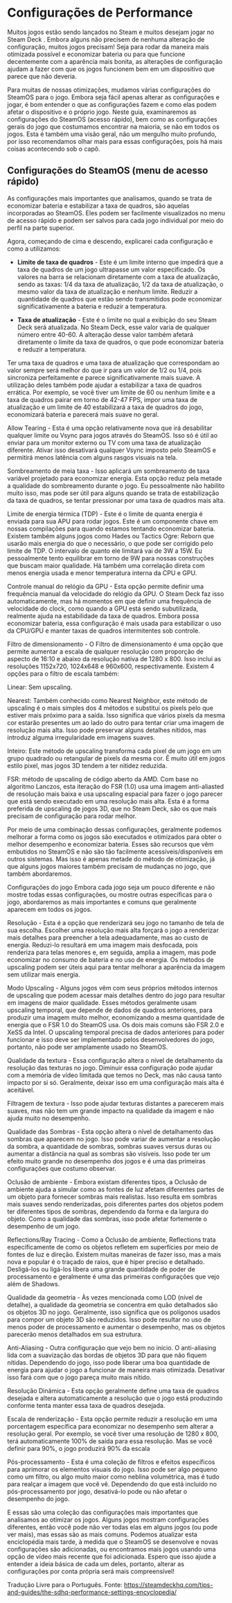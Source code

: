 # Configurações de Performance

Muitos jogos estão sendo lançados no Steam e muitos desejam jogar no Steam Deck . Embora alguns não precisem de nenhuma alteração de configuração, muitos jogos precisam! Seja para rodar da maneira mais otimizada possível e economizar bateria ou para que funcione decentemente com a aparência mais bonita, as alterações de configuração ajudam a fazer com que os jogos funcionem bem em um dispositivo que parece que não deveria.

Para muitas de nossas otimizações, mudamos várias configurações do SteamOS para o jogo. Embora seja fácil apenas alterar as configurações e jogar, é bom entender o que as configurações fazem e como elas podem afetar o dispositivo e o próprio jogo. Neste guia, examinaremos as configurações do SteamOS (acesso rápido), bem como as configurações gerais do jogo que costumamos encontrar na maioria, se não em todos os jogos. Esta é também uma visão geral, não um mergulho muito profundo, por isso recomendamos olhar mais para essas configurações, pois há mais coisas acontecendo sob o capô.

## Configurações do SteamOS (menu de acesso rápido)
As configurações mais importantes que analisamos, quando se trata de economizar bateria e estabilizar a taxa de quadros, são aquelas incorporadas ao SteamOS. Eles podem ser facilmente visualizados no menu de acesso rápido e podem ser salvos para cada jogo individual por meio do perfil na parte superior.

Agora, começando de cima e descendo, explicarei cada configuração e como a utilizamos:


+ **Limite de taxa de quadros** - Este é um limite interno que impedirá que a taxa de quadros de um jogo ultrapasse um valor especificado. Os valores na barra se relacionam diretamente com a taxa de atualização, sendo as taxas: 1/4 da taxa de atualização, 1/2 da taxa de atualização, o mesmo valor da taxa de atualização e nenhum limite. Reduzir a quantidade de quadros que estão sendo transmitidos pode economizar significativamente a bateria e reduzir a temperatura.

+ **Taxa de atualização** - Este é o limite no qual a exibição do seu Steam Deck será atualizada. No Steam Deck, esse valor varia de qualquer número entre 40-60. A alteração desse valor também afetará diretamente o limite da taxa de quadros, o que pode economizar bateria e reduzir a temperatura.

Ter uma taxa de quadros e uma taxa de atualização que correspondam ao valor sempre será melhor do que ir para um valor de 1/2 ou 1/4, pois sincroniza perfeitamente e parece significativamente mais suave. A utilização deles também pode ajudar a estabilizar a taxa de quadros errática. Por exemplo, se você tiver um limite de 60 ou nenhum limite e a taxa de quadros pairar em torno de 42-47 FPS, impor uma taxa de atualização e um limite de 40 estabilizará a taxa de quadros do jogo, economizará bateria e parecerá mais suave no geral.

Allow Tearing - Esta é uma opção relativamente nova que irá desabilitar qualquer limite ou Vsync para jogos através do SteamOS. Isso só é útil ao enviar para um monitor externo ou TV com uma taxa de atualização diferente. Ativar isso desativará qualquer Vsync imposto pelo SteamOS e permitirá menos latência com alguns rasgos visuais na tela.

Sombreamento de meia taxa - Isso aplicará um sombreamento de taxa variável projetado para economizar energia. Esta opção reduz pela metade a qualidade do sombreamento durante o jogo. Eu pessoalmente não habilito muito isso, mas pode ser útil para alguns quando se trata de estabilização da taxa de quadros, se tentar pressionar por uma taxa de quadros mais alta.

Limite de energia térmica (TDP) - Este é o limite de quanta energia é enviada para sua APU para rodar jogos. Este é um componente chave em nossas compilações para quando estamos tentando economizar bateria. Existem também alguns jogos como Hades ou Tactics Ogre: Reborn que usarão mais energia do que o necessário, o que pode ser corrigido pelo limite de TDP. O intervalo de quanto ele limitará vai de 3W a 15W. Eu pessoalmente tento equilibrar em torno de 9W para nossas construções que buscam maior qualidade. Há também uma correlação direta com menos energia usada e menor temperatura interna da CPU e GPU.

Controle manual do relógio da GPU - Esta opção permite definir uma frequência manual da velocidade do relógio da GPU. O Steam Deck faz isso automaticamente, mas há momentos em que definir uma frequência de velocidade do clock, como quando a GPU está sendo subutilizada, realmente ajuda na estabilidade da taxa de quadros. Embora possa economizar bateria, essa configuração é mais usada para estabilizar o uso da CPU/GPU e manter taxas de quadros intermitentes sob controle.

Filtro de dimensionamento - O Filtro de dimensionamento é uma opção que permite aumentar a escala de qualquer resolução com proporção de aspecto de 16:10 e abaixo da resolução nativa de 1280 x 800. Isso inclui as resoluções 1152x720, 1024x648 e 960x600, respectivamente. Existem 4 opções para o filtro de escala também:

Linear: Sem upscaling.

Nearest: Também conhecido como Nearest Neighbor, este método de upscaling é o mais simples dos 4 métodos e substitui os pixels pelo que estiver mais próximo para a saída. Isso significa que vários pixels da mesma cor estarão presentes um ao lado do outro para tentar criar uma imagem de resolução mais alta. Isso pode preservar alguns detalhes nítidos, mas introduz alguma irregularidade em imagens suaves.

Inteiro: Este método de upscaling transforma cada pixel de um jogo em um grupo quadrado ou retangular de pixels da mesma cor. É muito útil em jogos estilo pixel, mas jogos 3D tendem a ter nitidez reduzida.

FSR: método de upscaling de código aberto da AMD. Com base no algoritmo Lanczos, esta iteração do FSR (1.0) usa uma imagem anti-aliasted de resolução mais baixa e usa upscaling espacial para fazer o jogo parecer que está sendo executado em uma resolução mais alta. Esta é a forma preferida de upscaling de jogos 3D, que no Steam Deck, são os que mais precisam de configuração para rodar melhor.

Por meio de uma combinação dessas configurações, geralmente podemos melhorar a forma como os jogos são executados e otimizados para obter o melhor desempenho e economizar bateria. Esses são recursos que vêm embutidos no SteamOS e não são tão facilmente acessíveis/disponíveis em outros sistemas. Mas isso é apenas metade do método de otimização, já que alguns jogos maiores também precisam de mudanças no jogo, que também abordaremos.

Configurações do jogo
Embora cada jogo seja um pouco diferente e não mostre todas essas configurações, ou mostre outras específicas para o jogo, abordaremos as mais importantes e comuns que geralmente aparecem em todos os jogos.

Resolução - Esta é a opção que renderizará seu jogo no tamanho de tela de sua escolha. Escolher uma resolução mais alta forçará o jogo a renderizar mais detalhes para preencher a tela adequadamente, mas ao custo de energia. Reduzi-lo resultará em uma imagem mais desfocada, pois renderiza para telas menores e, em seguida, amplia a imagem, mas pode economizar no consumo de bateria e no uso de energia. Os métodos de upscaling podem ser úteis aqui para tentar melhorar a aparência da imagem sem utilizar mais energia.

Modo Upscaling - Alguns jogos vêm com seus próprios métodos internos de upscaling que podem acessar mais detalhes dentro do jogo para resultar em imagens de maior qualidade. Esses métodos geralmente usam upscaling temporal, que depende de dados de quadros anteriores, para produzir uma imagem muito melhor, economizando a mesma quantidade de energia que o FSR 1.0 do SteamOS usa. Os dois mais comuns são FSR 2.0 e XeSS da Intel. O upscaling temporal precisa de dados anteriores para poder funcionar e isso deve ser implementado pelos desenvolvedores do jogo, portanto, não pode ser amplamente usado no SteamOS.

Qualidade da textura - Essa configuração altera o nível de detalhamento da resolução das texturas no jogo. Diminuir essa configuração pode ajudar com a memória de vídeo limitada que temos no Deck, mas não causa tanto impacto por si só. Geralmente, deixar isso em uma configuração mais alta é aceitável.

Filtragem de textura - Isso pode ajudar texturas distantes a parecerem mais suaves, mas não tem um grande impacto na qualidade da imagem e não ajuda muito no desempenho.

Qualidade das Sombras - Esta opção altera o nível de detalhamento das sombras que aparecem no jogo. Isso pode variar de aumentar a resolução da sombra, a quantidade de sombras, sombras suaves versus duras ou aumentar a distância na qual as sombras são visíveis. Isso pode ter um efeito muito grande no desempenho dos jogos e é uma das primeiras configurações que costumo observar.

Oclusão de ambiente - Embora existam diferentes tipos, a Oclusão de ambiente ajuda a simular como as fontes de luz afetam diferentes partes de um objeto para fornecer sombras mais realistas. Isso resulta em sombras mais suaves sendo renderizadas, pois diferentes partes dos objetos podem ter diferentes tipos de sombras, dependendo da forma e da largura do objeto. Como a qualidade das sombras, isso pode afetar fortemente o desempenho de um jogo.

Reflections/Ray Tracing - Como a Oclusão de ambiente, Reflections trata especificamente de como os objetos refletem em superfícies por meio de fontes de luz e direção. Existem muitas maneiras de fazer isso, mas a mais nova e popular é o traçado de raios, que é hiper preciso e detalhado. Desligá-los ou ligá-los libera uma grande quantidade de poder de processamento e geralmente é uma das primeiras configurações que vejo além de Shadows.

Qualidade da geometria - Às vezes mencionada como LOD (nível de detalhe), a qualidade da geometria se concentra em quão detalhados são os objetos 3D no jogo. Geralmente, isso significa que os polígonos usados ​​para compor um objeto 3D são reduzidos. Isso pode resultar no uso de menos poder de processamento e aumentar o desempenho, mas os objetos parecerão menos detalhados em sua estrutura.

Anti-Aliasing - Outra configuração que vejo bem no início. O anti-aliasing lida com a suavização das bordas de objetos 3D para que não fiquem nítidas. Dependendo do jogo, isso pode liberar uma boa quantidade de energia para ajudar o jogo a funcionar de maneira mais otimizada. Desativar isso fará com que o jogo pareça muito mais nítido.

Resolução Dinâmica - Esta opção geralmente define uma taxa de quadros desejada e altera automaticamente a resolução que o jogo está produzindo conforme tenta manter essa taxa de quadros desejada.

Escala de renderização - Esta opção permite reduzir a resolução em uma porcentagem específica para economizar no desempenho sem alterar a resolução geral. Por exemplo, se você tiver uma resolução de 1280 x 800, terá automaticamente 100% de saída para essa resolução. Mas se você definir para 90%, o jogo produzirá 90% da escala

Pós-processamento - Esta é uma coleção de filtros e efeitos específicos para aprimorar os elementos visuais do jogo. Isso pode ser algo pequeno como um filtro, ou algo muito maior como neblina volumétrica, mas é tudo para realçar a imagem que você vê. Dependendo do que está incluído no pós-processamento por jogo, desativá-lo pode ou não afetar o desempenho do jogo.

E essas são uma coleção das configurações mais importantes que analisamos ao otimizar os jogos. Alguns jogos mostram configurações diferentes, então você pode não ver todas elas em alguns jogos (ou pode ver mais), mas essas são as mais comuns. Podemos atualizar esta enciclopédia mais tarde, à medida que o SteamOS se desenvolve e novas configurações são adicionadas, ou encontramos mais jogos usando uma opção de vídeo mais recente que foi adicionada. Espero que isso ajude a entender a ideia básica de cada um deles, portanto, alterar as configurações por conta própria será mais compreensível!





Tradução Livre para o Português. Fonte: https://steamdeckhq.com/tips-and-guides/the-sdhq-performance-settings-encyclopedia/